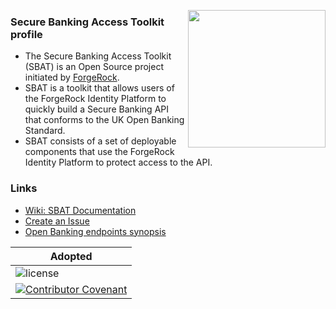 [<img src="https://raw.githubusercontent.com/ForgeRock/forgerock-logo-dev/master/Logo-fr-dev.png" align="right" width="220px"/>](https://developer.forgerock.com/)
### Secure Banking Access Toolkit profile
- The Secure Banking Access Toolkit (SBAT) is an Open Source project initiated by [ForgeRock](https://www.forgerock.com/).
- SBAT is a toolkit that allows users of the ForgeRock Identity Platform to quickly build a Secure Banking API that conforms to the UK Open Banking Standard.
- SBAT consists of a set of deployable components that use the ForgeRock Identity Platform to protect access to the API.

### Links
- [Wiki: SBAT Documentation](https://github.com/SecureBankingAccessToolkit/SecureBankingAccessToolkit/wiki)
- [Create an Issue](https://github.com/SecureBankingAccessToolkit/SecureBankingAccessToolkit/issues/new/choose)
- [Open Banking endpoints synopsis](https://github.com/SecureBankingAccessToolkit/SecureBankingAccessToolkit)

|Adopted|
|---|
|![license](https://img.shields.io/github/license/ACRA/acra.svg)|
|[![Contributor Covenant](https://img.shields.io/badge/Contributor%20Covenant-v2.0%20adopted-ff69b4.svg)](.github/CODE_OF_CONDUCT.md)|
